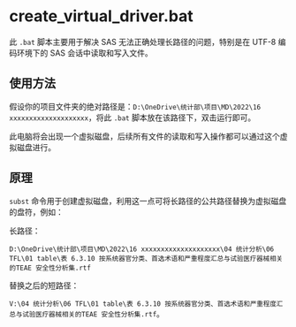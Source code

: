 # create_virtual_driver.bat

此 `.bat` 脚本主要用于解决 SAS 无法正确处理长路径的问题，特别是在 UTF-8 编码环境下的 SAS 会话中读取和写入文件。

## 使用方法

假设你的项目文件夹的绝对路径是：`D:\OneDrive\统计部\项目\MD\2022\16 xxxxxxxxxxxxxxxxxxxx`，将此 `.bat` 脚本放在该路径下，双击运行即可。

此电脑将会出现一个虚拟磁盘，后续所有文件的读取和写入操作都可以通过这个虚拟磁盘进行。

## 原理

`subst` 命令用于创建虚拟磁盘，利用这一点可将长路径的公共路径替换为虚拟磁盘的盘符，例如：

长路径：

`D:\OneDrive\统计部\项目\MD\2022\16 xxxxxxxxxxxxxxxxxxxx\04 统计分析\06 TFL\01 table\表 6.3.10 按系统器官分类、首选术语和严重程度汇总与试验医疗器械相关的TEAE 安全性分析集.rtf`

替换之后的短路径：

`V:\04 统计分析\06 TFL\01 table\表 6.3.10 按系统器官分类、首选术语和严重程度汇总与试验医疗器械相关的TEAE 安全性分析集.rtf`。
